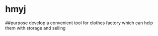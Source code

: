 # hmyj
##purpose 
develop a convenient tool for clothes factory which can help them with storage and selling 